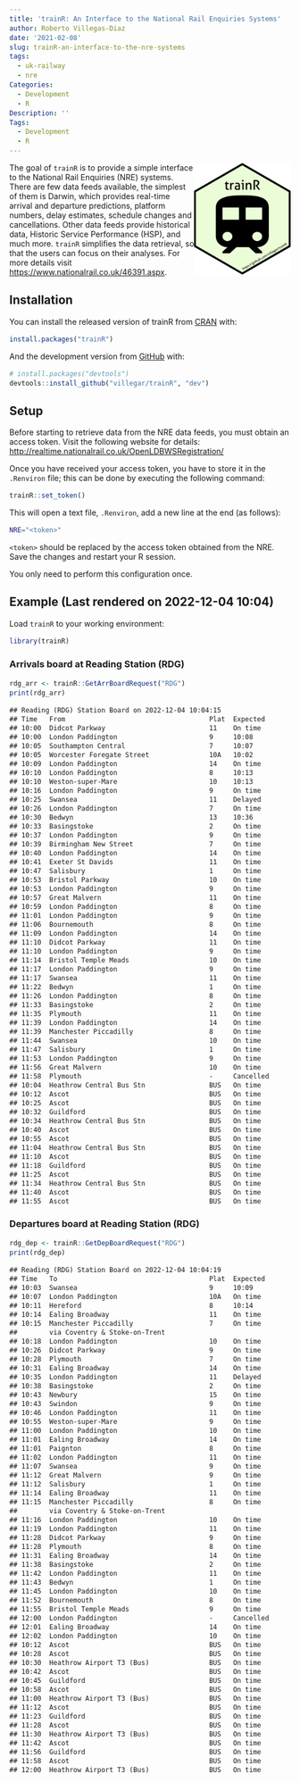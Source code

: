 ```yaml
---
title: 'trainR: An Interface to the National Rail Enquiries Systems'
author: Roberto Villegas-Diaz
date: '2021-02-08'
slug: trainR-an-interface-to-the-nre-systems
tags:
  - uk-railway
  - nre
Categories:
  - Development
  - R
Description: ''
Tags:
  - Development
  - R
---
```


<img src="https://raw.githubusercontent.com/villegar/trainR/main/inst/images/logo.png" alt="logo" align="right" height=200px/>

The goal of `trainR` is to provide a simple interface to the 
National Rail Enquiries (NRE) systems. There are few data feeds 
available, the simplest of them is Darwin, which provides real-time 
arrival and departure predictions, platform numbers, delay estimates, 
schedule changes and cancellations. Other data feeds provide historical 
data, Historic Service Performance (HSP), and much more. `trainR` 
simplifies the data retrieval, so that the users can focus on their 
analyses. For more details visit 
https://www.nationalrail.co.uk/46391.aspx.

## Installation

You can install the released version of trainR from [CRAN](https://CRAN.R-project.org) with:

``` r
install.packages("trainR")
```

And the development version from [GitHub](https://github.com/) with:

``` r
# install.packages("devtools")
devtools::install_github("villegar/trainR", "dev")
```

## Setup
Before starting to retrieve data from the NRE data feeds, you must obtain an access token. 
Visit the following website for details: http://realtime.nationalrail.co.uk/OpenLDBWSRegistration/

Once you have received your access token, you have to store it in the `.Renviron` file; this can be 
done by executing the following command:


```r
trainR::set_token()
```

This will open a text file, `.Renviron`, add a new line at the end (as follows):

```bash
NRE="<token>"
```

`<token>` should be replaced by the access token obtained from the NRE. Save the changes and restart 
your R session.

You only need to perform this configuration once.

## Example (Last rendered on 2022-12-04 10:04)

Load `trainR` to your working environment:

```r
library(trainR)
```

### Arrivals board at Reading Station (RDG)


```r
rdg_arr <- trainR::GetArrBoardRequest("RDG")
print(rdg_arr)
```

```
## Reading (RDG) Station Board on 2022-12-04 10:04:15
## Time   From                                    Plat  Expected
## 10:00  Didcot Parkway                          11    On time
## 10:00  London Paddington                       9     10:08
## 10:05  Southampton Central                     7     10:07
## 10:05  Worcester Foregate Street               10A   10:02
## 10:09  London Paddington                       14    On time
## 10:10  London Paddington                       8     10:13
## 10:10  Weston-super-Mare                       10    10:13
## 10:16  London Paddington                       9     On time
## 10:25  Swansea                                 11    Delayed
## 10:26  London Paddington                       7     On time
## 10:30  Bedwyn                                  13    10:36
## 10:33  Basingstoke                             2     On time
## 10:37  London Paddington                       9     On time
## 10:39  Birmingham New Street                   7     On time
## 10:40  London Paddington                       14    On time
## 10:41  Exeter St Davids                        11    On time
## 10:47  Salisbury                               1     On time
## 10:53  Bristol Parkway                         10    On time
## 10:53  London Paddington                       9     On time
## 10:57  Great Malvern                           11    On time
## 10:59  London Paddington                       8     On time
## 11:01  London Paddington                       9     On time
## 11:06  Bournemouth                             8     On time
## 11:09  London Paddington                       14    On time
## 11:10  Didcot Parkway                          11    On time
## 11:10  London Paddington                       9     On time
## 11:14  Bristol Temple Meads                    10    On time
## 11:17  London Paddington                       9     On time
## 11:17  Swansea                                 11    On time
## 11:22  Bedwyn                                  1     On time
## 11:26  London Paddington                       8     On time
## 11:33  Basingstoke                             2     On time
## 11:35  Plymouth                                11    On time
## 11:39  London Paddington                       14    On time
## 11:39  Manchester Piccadilly                   8     On time
## 11:44  Swansea                                 10    On time
## 11:47  Salisbury                               1     On time
## 11:53  London Paddington                       9     On time
## 11:56  Great Malvern                           10    On time
## 11:58  Plymouth                                -     Cancelled
## 10:04  Heathrow Central Bus Stn                BUS   On time
## 10:12  Ascot                                   BUS   On time
## 10:25  Ascot                                   BUS   On time
## 10:32  Guildford                               BUS   On time
## 10:34  Heathrow Central Bus Stn                BUS   On time
## 10:40  Ascot                                   BUS   On time
## 10:55  Ascot                                   BUS   On time
## 11:04  Heathrow Central Bus Stn                BUS   On time
## 11:10  Ascot                                   BUS   On time
## 11:18  Guildford                               BUS   On time
## 11:25  Ascot                                   BUS   On time
## 11:34  Heathrow Central Bus Stn                BUS   On time
## 11:40  Ascot                                   BUS   On time
## 11:55  Ascot                                   BUS   On time
```

### Departures board at Reading Station (RDG)


```r
rdg_dep <- trainR::GetDepBoardRequest("RDG")
print(rdg_dep)
```

```
## Reading (RDG) Station Board on 2022-12-04 10:04:19
## Time   To                                      Plat  Expected
## 10:03  Swansea                                 9     10:09
## 10:07  London Paddington                       10A   On time
## 10:11  Hereford                                8     10:14
## 10:14  Ealing Broadway                         11    On time
## 10:15  Manchester Piccadilly                   7     On time
##        via Coventry & Stoke-on-Trent           
## 10:18  London Paddington                       10    On time
## 10:26  Didcot Parkway                          9     On time
## 10:28  Plymouth                                7     On time
## 10:31  Ealing Broadway                         14    On time
## 10:35  London Paddington                       11    Delayed
## 10:38  Basingstoke                             2     On time
## 10:43  Newbury                                 15    On time
## 10:43  Swindon                                 9     On time
## 10:46  London Paddington                       11    On time
## 10:55  Weston-super-Mare                       9     On time
## 11:00  London Paddington                       10    On time
## 11:01  Ealing Broadway                         14    On time
## 11:01  Paignton                                8     On time
## 11:02  London Paddington                       11    On time
## 11:07  Swansea                                 9     On time
## 11:12  Great Malvern                           9     On time
## 11:12  Salisbury                               1     On time
## 11:14  Ealing Broadway                         11    On time
## 11:15  Manchester Piccadilly                   8     On time
##        via Coventry & Stoke-on-Trent           
## 11:16  London Paddington                       10    On time
## 11:19  London Paddington                       11    On time
## 11:28  Didcot Parkway                          9     On time
## 11:28  Plymouth                                8     On time
## 11:31  Ealing Broadway                         14    On time
## 11:38  Basingstoke                             2     On time
## 11:42  London Paddington                       11    On time
## 11:43  Bedwyn                                  1     On time
## 11:45  London Paddington                       10    On time
## 11:52  Bournemouth                             8     On time
## 11:55  Bristol Temple Meads                    9     On time
## 12:00  London Paddington                       -     Cancelled
## 12:01  Ealing Broadway                         14    On time
## 12:02  London Paddington                       10    On time
## 10:12  Ascot                                   BUS   On time
## 10:28  Ascot                                   BUS   On time
## 10:30  Heathrow Airport T3 (Bus)               BUS   On time
## 10:42  Ascot                                   BUS   On time
## 10:45  Guildford                               BUS   On time
## 10:58  Ascot                                   BUS   On time
## 11:00  Heathrow Airport T3 (Bus)               BUS   On time
## 11:12  Ascot                                   BUS   On time
## 11:23  Guildford                               BUS   On time
## 11:28  Ascot                                   BUS   On time
## 11:30  Heathrow Airport T3 (Bus)               BUS   On time
## 11:42  Ascot                                   BUS   On time
## 11:56  Guildford                               BUS   On time
## 11:58  Ascot                                   BUS   On time
## 12:00  Heathrow Airport T3 (Bus)               BUS   On time
```
